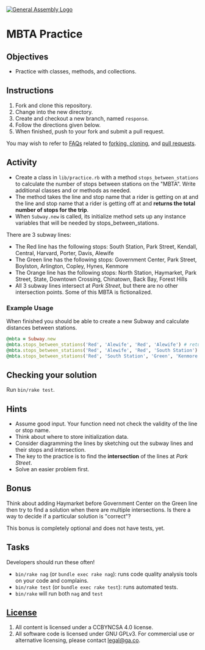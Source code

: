 [![General Assembly Logo](https://camo.githubusercontent.com/1a91b05b8f4d44b5bbfb83abac2b0996d8e26c92/687474703a2f2f692e696d6775722e636f6d2f6b6538555354712e706e67)](https://generalassemb.ly/education/web-development-immersive)

# MBTA Practice

## Objectives

- Practice with classes, methods, and collections.

## Instructions

1. Fork and clone this repository.
1. Change into the new directory.
1. Create and checkout a new branch, named `response`.
1. Follow the directions given below.
1. When finished, push to your fork and submit a pull request.

You may wish to refer to [FAQs](https://git.generalassemb.ly/ga-wdi-boston/meta/wiki/)
related to [forking,
cloning](https://git.generalassemb.ly/ga-wdi-boston/meta/wiki/ForkAndClone), and
[pull requests](https://git.generalassemb.ly/ga-wdi-boston/meta/wiki/PullRequest).

## Activity

- Create a class in `lib/practice.rb` with a method `stops_between_stations` to
  calculate the number of stops between stations on the "MBTA". Write additional
  classes and or methods as needed.
- The method takes the line and stop name that a rider is getting on at and the
  line and stop name that a rider is getting off at and **returns the total
  number of stops for the trip**.
- When `Subway.new` is called, its initialize method sets up any instance
  variables that will be needed by stops_between_stations.

There are 3 subway lines:

- The Red line has the following stops: South Station, Park Street, Kendall,
  Central, Harvard, Porter, Davis, Alewife
- The Green line has the following stops: Government Center, Park Street,
  Boylston, Arlington, Copley, Hynes, Kenmore
- The Orange line has the following stops:  North Station, Haymarket, Park
  Street, State, Downtown Crossing, Chinatown, Back Bay, Forest Hills
- All 3 subway lines intersect at *Park Street*, but there are no other
  intersection points. Some of this MBTA is fictionalized.



### Example Usage

When finished you should be able to create a new Subway and calculate distances
between stations.

```ruby
@mbta = Subway.new
@mbta.stops_between_stations('Red', 'Alewife', 'Red', 'Alewife') # returns 0
@mbta.stops_between_stations('Red', 'Alewife', 'Red', 'South Station') # returns 7
@mbta.stops_between_stations('Red', 'South Station', 'Green', 'Kenmore') # returns 6
```

## Checking your solution

Run `bin/rake test`.

## Hints

- Assume good input.  Your function need not check the validity of the line or
    stop name.
- Think about where to store initialization data.
- Consider diagramming the lines by sketching out the subway lines and their
    stops and intersection.
- The key to the practice is to find the **intersection** of the lines at
    *Park Street*.
- Solve an easier problem first.

## Bonus

Think about adding Haymarket before Government Center on the Green line then try
 to find a solution when there are multiple intersections.
Is there a way to decide if a particular solution is "correct"?

This bonus is completely optional and does not have tests, yet.

## Tasks

Developers should run these often!

- `bin/rake nag`  (or `bundle exec rake nag`):
    runs code quality analysis tools on your code and complains.
- `bin/rake test` (or `bundle exec rake test`): runs automated tests.
- `bin/rake` will run both `nag` and `test`

## [License](LICENSE)

1. All content is licensed under a CC­BY­NC­SA 4.0 license.
1. All software code is licensed under GNU GPLv3. For commercial use or
    alternative licensing, please contact legal@ga.co.
